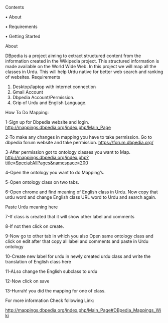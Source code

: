 Contents

•	About

•	Requirements

•	Getting Started

About

DBpedia is a project aiming to extract structured content from the information created in the Wikipedia project. This structured information is made available on the World Wide Web. In this project we will map all the classes in Urdu. This will help Urdu native for better web search and ranking of websites.
Requirements

1.	Desktop/laptop with internet connection
2.	Gmail Account
3.	Dbpedia Account/Permission.
4.	Grip of Urdu and English Language.

How To Do Mapping:

1-Sign up for Dbpedia website and login.
http://mappings.dbpedia.org/index.php/Main_Page

2-To make any changes in mapping you have to take permission. Go to dbpedia forum website and take permission.
https://forum.dbpedia.org/

3-After permission got to ontology classes you want to Map.
http://mappings.dbpedia.org/index.php?title=Special:AllPages&namespace=200

4-Open the ontology you want to do Mapping’s.

5-Open ontology class on two tabs. 

6-Open chrome and find meaning of English class in Urdu. Now copy that urdu word and change English class URL word to Urdu and search again.
 
Paste Urdu meaning here
 
7-If class is created that it will show other label and comments

8-If not then click on create.
 
9-Now go to other tab in which you also Open same ontology class and click on edit after that copy all label and comments and paste in Urdu ontology
 
10-Create new label for urdu in newly created urdu class and write the translation of English class here

11-ALso change the English subclass to urdu

12-Now click on save

13-Hurrah!  you did the mapping for one of class.


For more information Check following Link:


http://mappings.dbpedia.org/index.php/Main_Page#DBpedia_Mappings_Wiki
